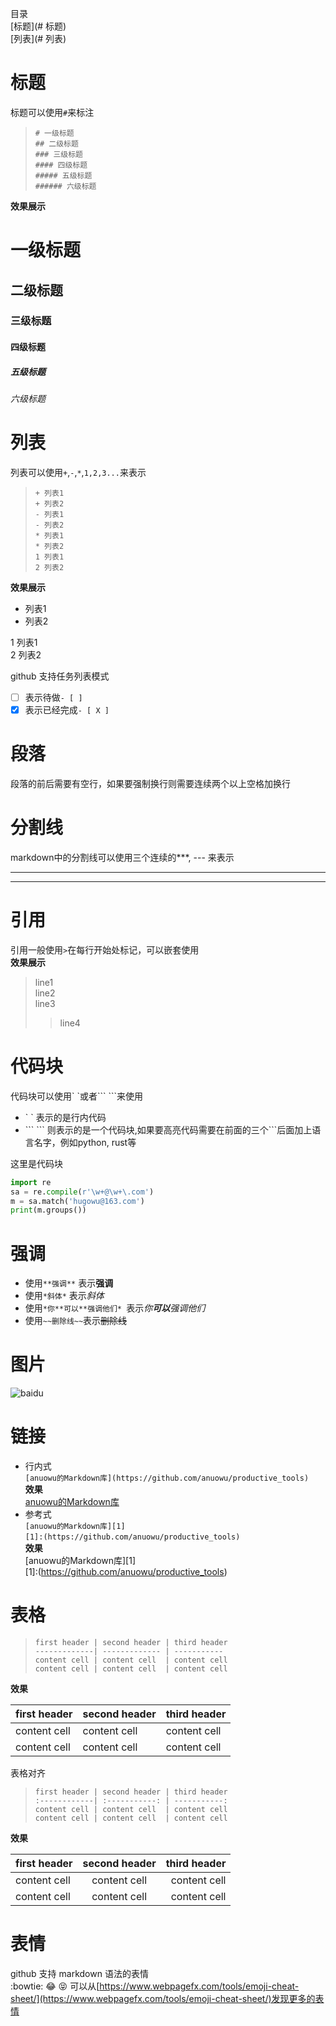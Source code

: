 目录  
[标题](# 标题)  
[列表](# 列表)  

# 标题
标题可以使用`#`来标注
>`# 一级标题`  
>`## 二级标题`  
>`### 三级标题`  
>`#### 四级标题`  
>`##### 五级标题`  
>`###### 六级标题`

**效果展示**
# 一级标题  
## 二级标题  
### 三级标题  
#### 四级标题  
##### 五级标题  
###### 六级标题

# 列表
列表可以使用`+`,`-`,`*`,`1,2,3...`来表示
>`+ 列表1`  
>`+ 列表2`  
>`- 列表1`  
>`- 列表2`  
>`* 列表1`  
>`* 列表2`  
>`1 列表1`  
>`2 列表2`  

**效果展示**
+ 列表1
+ 列表2  

1 列表1  
2 列表2  

github 支持任务列表模式  
- [ ] 表示待做`- [ ] `  
- [X] 表示已经完成`- [ X ] `    

# 段落
段落的前后需要有空行，如果要强制换行则需要连续两个以上空格加换行

# 分割线
markdown中的分割线可以使用三个连续的\***, \--- 来表示  

---
***

# 引用
引用一般使用`>`在每行开始处标记，可以嵌套使用  
**效果展示**  
> line1  
> line2  
> line3  
>> line4    

# 代码块
代码块可以使用\` \`或者\``` \```来使用  
* \` \` 表示的是行内代码  
* \``` \``` 则表示的是一个代码块,如果要高亮代码需要在前面的三个\```后面加上语言名字，例如python, rust等  

这里是代码块  
```python
import re  
sa = re.compile(r'\w+@\w+\.com')  
m = sa.match('hugowu@163.com')  
print(m.groups())
```

# 强调
+ 使用`**强调**` 表示**强调**    
+ 使用`*斜体*` 表示*斜体*
+ 使用`*你**可以**强调他们* `表示*你**可以**强调他们*  
+ 使用`~~删除线~~`表示~~删除线~~

# 图片
![baidu](http://www.baidu.com/img/bdlogo.gif '百度')

# 链接
+ 行内式  
`[anuowu的Markdown库](https://github.com/anuowu/productive_tools)`  
**效果**  
[anuowu的Markdown库](https://github.com/anuowu/productive_tools)  
+ 参考式  
`[anuowu的Markdown库][1]`  
`[1]:(https://github.com/anuowu/productive_tools)`  
**效果**  
[anuowu的Markdown库][1]  
[1]:(https://github.com/anuowu/productive_tools)  

# 表格
>`first header | second header | third header`  
>`-------------| ------------- | ----------- `   
>`content cell | content cell  | content cell`    
>`content cell | content cell  | content cell`  

**效果**  

first header | second header | third header   
------------ | ------------- | -----------  
content cell | content cell  | content cell  
content cell | content cell  | content cell  

表格对齐  
>`first header | second header | third header`  
>`:------------| :-----------: | -----------:`   
>`content cell | content cell  | content cell`    
>`content cell | content cell  | content cell`  

**效果**  

first header   |   second header   |   third header     
:-----------   |   :----------:    |   ----------:  
content cell   |   content cell    |   content cell    
content cell   |   content cell    |   content cell    

# 表情
github 支持 markdown 语法的表情  
 :bowtie: :joy: :stuck_out_tongue_closed_eyes:
可以从[https://www.webpagefx.com/tools/emoji-cheat-sheet/](https://www.webpagefx.com/tools/emoji-cheat-sheet/)发现更多的表情
